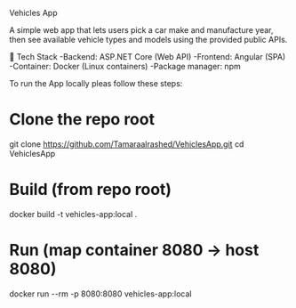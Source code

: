 Vehicles App

A simple web app that lets users pick a car make and manufacture year, then see available vehicle types and models using the provided public APIs.

🧰 Tech Stack
-Backend: ASP.NET Core (Web API)
-Frontend: Angular (SPA)
-Container: Docker (Linux containers)
-Package manager: npm

To run the App locally pleas follow these steps:
# Clone the repo root
git clone https://github.com/Tamaraalrashed/VehiclesApp.git
cd VehiclesApp

# Build (from repo root)
docker build -t vehicles-app:local .

# Run (map container 8080 → host 8080)
docker run --rm -p 8080:8080 vehicles-app:local
